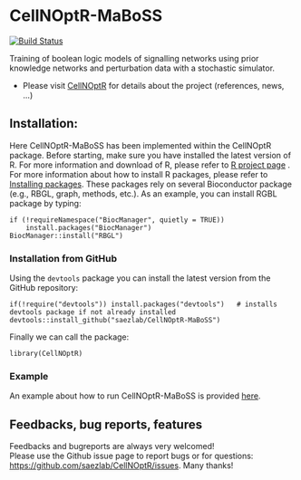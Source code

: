 CellNOptR-MaBoSS
=========
[![Build Status](https://travis-ci.org/saezlab/CellNOptR.svg?branch=master)](https://travis-ci.org/saezlab/CellNOptR)

Training of boolean logic models of signalling networks using prior knowledge networks and perturbation data with a stochastic simulator.

- Please visit [CellNOptR](https://saezlab.github.io/CellNOptR/) for details about the project (references, news, ...)


## Installation:

Here CellNOptR-MaBoSS has been implemented within the CellNOptR package. Before starting, make sure you have installed the latest version of R. For more information and download of R, please refer to [R project page](http://www.r-project.org/) . For more information about how to  install R packages, please refer to [Installing packages](http://cran.r-project.org/doc/manuals/R-admin.html#Installing-packages).
These packages rely on several Bioconductor package (e.g., RBGL, graph, methods, etc.). As an example, you can
install RGBL package by typing:
```
if (!requireNamespace("BiocManager", quietly = TRUE))
    install.packages("BiocManager")
BiocManager::install("RBGL")
```

### Installation from GitHub
Using the `devtools` package you can install the latest version from the GitHub repository:
```
if(!require("devtools")) install.packages("devtools")   # installs devtools package if not already installed
devtools::install_github("saezlab/CellNOptR-MaBoSS")
```

Finally we can call the package:
```
library(CellNOptR)
```

### Example
An example about how to run CellNOptR-MaBoSS is provided [here](https://github.com/saezlab/CellNOptR-MaBoSS/tree/toy_example).

## Feedbacks, bug reports, features
Feedbacks and bugreports are always very welcomed!  
Please use the Github issue page to report bugs or for questions: https://github.com/saezlab/CellNOptR/issues.
Many thanks!
